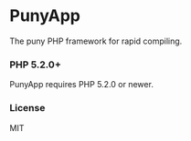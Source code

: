 PunyApp
=======

The puny PHP framework for rapid compiling.


### PHP 5.2.0+

PunyApp requires PHP 5.2.0 or newer.

### License

MIT


